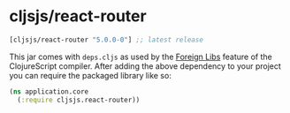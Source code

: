 # cljsjs/react-router

[](dependency)
```clojure
[cljsjs/react-router "5.0.0-0"] ;; latest release
```
[](/dependency)

This jar comes with `deps.cljs` as used by the [Foreign Libs][flibs] feature
of the ClojureScript compiler. After adding the above dependency to your project
you can require the packaged library like so:

```clojure
(ns application.core
  (:require cljsjs.react-router))
```

[flibs]: https://clojurescript.org/reference/packaging-foreign-deps

